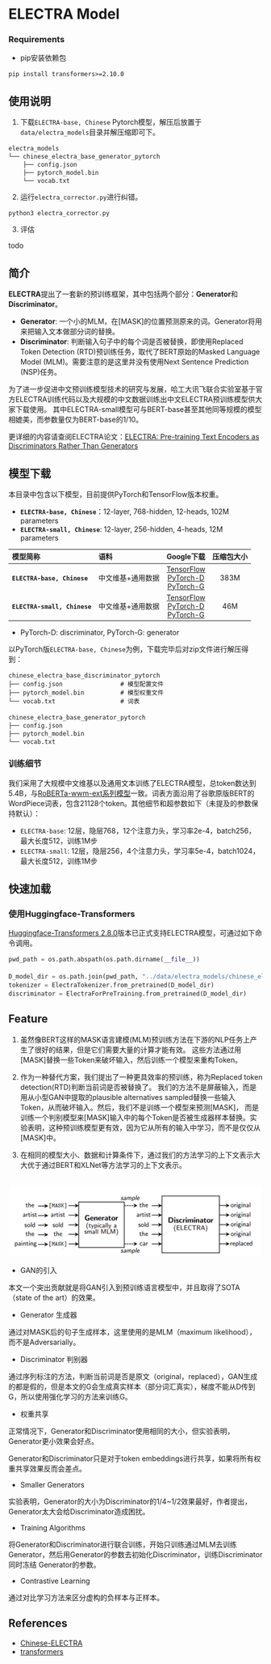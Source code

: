 # ELECTRA Model

### Requirements
* pip安装依赖包
```
pip install transformers>=2.10.0
```

## 使用说明


1. 下载`ELECTRA-base, Chinese` Pytorch模型，解压后放置于`data/electra_models`目录并解压缩即可下。
```
electra_models
└── chinese_electra_base_generator_pytorch
	├── config.json
	├── pytorch_model.bin
	└── vocab.txt
```

2. 运行`electra_corrector.py`进行纠错。
```
python3 electra_corrector.py
```

3. 评估

todo


## 简介
**ELECTRA**提出了一套新的预训练框架，其中包括两个部分：**Generator**和**Discriminator**。
- **Generator**: 一个小的MLM，在[MASK]的位置预测原来的词。Generator将用来把输入文本做部分词的替换。
- **Discriminator**: 判断输入句子中的每个词是否被替换，即使用Replaced Token Detection (RTD)预训练任务，取代了BERT原始的Masked Language Model (MLM)。需要注意的是这里并没有使用Next Sentence Prediction (NSP)任务。


为了进一步促进中文预训练模型技术的研究与发展，哈工大讯飞联合实验室基于官方ELECTRA训练代码以及大规模的中文数据训练出中文ELECTRA预训练模型供大家下载使用。
其中ELECTRA-small模型可与BERT-base甚至其他同等规模的模型相媲美，而参数量仅为BERT-base的1/10。

更详细的内容请查阅ELECTRA论文：[ELECTRA: Pre-training Text Encoders as Discriminators Rather Than Generators](https://openreview.net/pdf?id=r1xMH1BtvB)

## 模型下载
本目录中包含以下模型，目前提供PyTorch和TensorFlow版本权重。

* **`ELECTRA-base, Chinese`**：12-layer, 768-hidden, 12-heads, 102M parameters
* **`ELECTRA-small, Chinese`**: 12-layer, 256-hidden, 4-heads, 12M parameters


| 模型简称 | 语料 | Google下载 | 压缩包大小 |
| :------- | :--------- | :---------: | :---------: |
| **`ELECTRA-base, Chinese`** | 中文维基+通用数据 | [TensorFlow](https://drive.google.com/open?id=1FMwrs2weFST-iAuZH3umMa6YZVeIP8wD) <br/> [PyTorch-D](https://drive.google.com/open?id=1iBanmudRHLm3b4X4kL_FxccurDjL4RYe) <br/> [PyTorch-G](https://drive.google.com/open?id=1x-fcgS9GU8X51H1FFiqkh0RIDMGTTX7c) | 383M |
| **`ELECTRA-small, Chinese`** | 中文维基+通用数据 | [TensorFlow](https://drive.google.com/open?id=1uab-9T1kR9HgD2NB0Kz1JB_TdSKgJIds) <br/> [PyTorch-D](https://drive.google.com/open?id=1A1wdw41kOFC3n3AjfFTRZHQdjCL84bsg) <br/> [PyTorch-G](https://drive.google.com/open?id=1FpdHG2UowDTIepiuOiJOChrtwJSMQJ6N) | 46M |

* PyTorch-D: discriminator, PyTorch-G: generator

以PyTorch版`ELECTRA-base, Chinese`为例，下载完毕后对zip文件进行解压得到：
```
chinese_electra_base_discriminator_pytorch
├── config.json                # 模型配置文件
├── pytorch_model.bin          # 模型权重文件
└── vocab.txt                  # 词表

chinese_electra_base_generator_pytorch
├── config.json
├── pytorch_model.bin
└── vocab.txt
```

### 训练细节
我们采用了大规模中文维基以及通用文本训练了ELECTRA模型，总token数达到5.4B，与[RoBERTa-wwm-ext系列模型](https://github.com/ymcui/Chinese-BERT-wwm)一致。词表方面沿用了谷歌原版BERT的WordPiece词表，包含21128个token。其他细节和超参数如下（未提及的参数保持默认）：
- `ELECTRA-base`: 12层，隐层768，12个注意力头，学习率2e-4，batch256，最大长度512，训练1M步
- `ELECTRA-small`: 12层，隐层256，4个注意力头，学习率5e-4，batch1024，最大长度512，训练1M步


## 快速加载
### 使用Huggingface-Transformers

[Huggingface-Transformers 2.8.0](https://github.com/huggingface/transformers/releases/tag/v2.8.0)版本已正式支持ELECTRA模型，可通过如下命令调用。
```python
pwd_path = os.path.abspath(os.path.dirname(__file__))

D_model_dir = os.path.join(pwd_path, "../data/electra_models/chinese_electra_base_discriminator_pytorch/")
tokenizer = ElectraTokenizer.from_pretrained(D_model_dir)
discriminator = ElectraForPreTraining.from_pretrained(D_model_dir)

```


## Feature

1. 虽然像BERT这样的MASK语言建模(MLM)预训练方法在下游的NLP任务上产生了很好的结果，但是它们需要大量的计算才能有效。
这些方法通过用[MASK]替换一些Token来破坏输入，然后训练一个模型来重构Token。

2. 作为一种替代方案，我们提出了一种更具效率的预训练，称为Replaced token detection(RTD)判断当前词是否被替换了。
我们的方法不是屏蔽输入，而是用从小型GAN中提取的plausible alternatives sampled替换一些输入Token，从而破坏输入。然后，我们不是训练一个模型来预测[MASK]，
而是训练一个判别模型来[MASK]输入中的每个Token是否被生成器样本替换。实验表明，这种预训练模型更有效，因为它从所有的输入中学习，而不是仅仅从[MASK]中。

3. 在相同的模型大小、数据和计算条件下，通过我们的方法学习的上下文表示大大优于通过BERT和XLNet等方法学习的上下文表示。

<p align="center">
    <br>
    <img src="../../docs/git_image/RTD.png" width="500"/>
    <br>
</p>

- GAN的引入

本文一个突出贡献就是将GAN引入到预训练语言模型中，并且取得了SOTA（state of the art）的效果。

- Generator 生成器

通过对MASK后的句子生成样本，这里使用的是MLM（maximum likelihood），而不是Adversarially。

- Discriminator 判别器

通过序列标注的方法，判断当前词是否是原文（original，replaced），GAN生成的都是假的，但是本文的G会生成真实样本（部分词汇真实），梯度不能从D传到G，所以使用强化学习的方法来训练G。

- 权重共享

正常情况下，Generator和Discriminator使用相同的大小，但实验表明，Generator更小效果会好点。

Generator和Discriminator只是对于token embeddings进行共享，如果将所有权重共享效果反而会差点。

- Smaller Generators

实验表明，Generator的大小为Discriminator的1/4~1/2效果最好，作者提出，Generator太大会给Discriminator造成困扰。

- Training Algorithms

将Generator和Discriminator进行联合训练，开始只训练通过MLM去训练Generator，然后用Generator的参数去初始化Discriminator，训练Discriminator同时冻结 Generator的参数。

- Contrastive Learning

通过对比学习方法来区分虚构的负样本与正样本。

## References
* [Chinese-ELECTRA](https://github.com/ymcui/Chinese-ELECTRA)
* [transformers](https://github.com/huggingface/transformers)